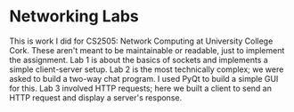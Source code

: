 # Networking Labs

This is work I did for CS2505: Network Computing at University College Cork. These aren't meant to be maintainable or readable, just to implement the assignment. Lab 1 is about the basics of sockets and implements a simple client-server setup. Lab 2 is the most technically complex; we were asked to build a two-way chat program. I used PyQt to build a simple GUI for this. Lab 3 involved HTTP requests; here we built a client to send an HTTP request and display a server's response.

